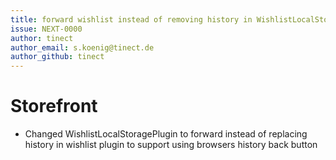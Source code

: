 ```yaml
---
title: forward wishlist instead of removing history in WishlistLocalStoragePlugin
issue: NEXT-0000
author: tinect
author_email: s.koenig@tinect.de
author_github: tinect
---
```


# Storefront
* Changed WishlistLocalStoragePlugin to forward instead of replacing history in wishlist plugin to support using browsers history back button

